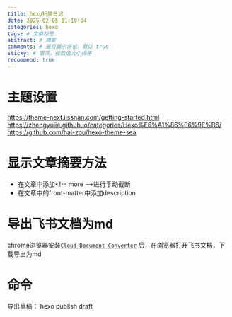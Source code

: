 ```yaml
---
title: hexo折腾日记
date: 2025-02-05 11:10:04
categories: hexo
tags: # 文章标签
abstract: # 摘要
comments: # 是否展示评论，默认 true
sticky: # 置顶，按数值大小排序
recommend: true
---
```


# 主题设置

https://theme-next.iissnan.com/getting-started.html
https://zhengyujie.github.io/categories/Hexo%E6%A1%86%E6%9E%B6/
https://github.com/hai-zou/hexo-theme-sea

<!-- more -->

# 显示文章摘要方法

- 在文章中添加<\!-- more -->进行手动截断
- 在文章中的front-matter中添加description

# 导出飞书文档为md

chrome浏览器安装[`Cloud Document Converter`](https://chromewebstore.google.com/detail/cloud-document-converter/ehkomhhcinhikfddnmklbloahaakploh) 后，在浏览器打开飞书文档，下载导出为md

# 命令
导出草稿： hexo publish draft <title>
